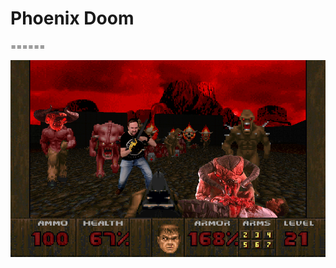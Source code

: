 # Phoenix Doom
======

![alt text](https://github.com/BodbDearg/phoenix_doom/raw/master/PhoenixDoomBanner.png "Phoenix Doom")
